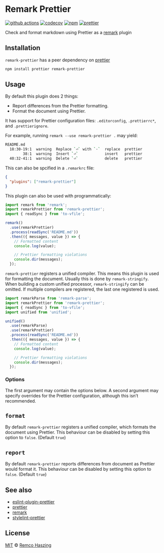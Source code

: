 # Remark Prettier

[![github actions](https://github.com/remcohaszing/remark-prettier/actions/workflows/ci.yml/badge.svg)](https://github.com/remcohaszing/remark-prettier/actions/workflows/ci.yml)
[![codecov](https://codecov.io/gh/remcohaszing/remark-prettier/branch/master/graph/badge.svg)](https://codecov.io/gh/remcohaszing/remark-prettier)
[![npm](https://img.shields.io/npm/v/remark-prettier)](https://www.npmjs.com/package/remark-prettier)
[![prettier](https://img.shields.io/badge/code_style-prettier-ff69b4.svg)](https://prettier.io)

Check and format markdown using Prettier as a [remark](https://github.com/remarkjs/remark) plugin

## Installation

`remark-prettier` has a peer dependency on [prettier](https://prettier.io)

```sh
npm install prettier remark-prettier
```

## Usage

By default this plugin does 2 things:

- Report differences from the Prettier formatting.
- Format the document using Prettier.

It has support for Prettier configuration files: `.editorconfig`, `.prettierrc*`, and
`.prettierignore`.

For example, running `remark --use remark-prettier .` may yield:

```sh
README.md
  18:30-19:1  warning  Replace `⏎` with `·`  replace  prettier
        38:1  warning  Insert `⏎`            insert   prettier
  40:32-41:1  warning  Delete `⏎`            delete   prettier
```

This can also be spcified in a `.remarkrc` file:

```json
{
  "plugins": ["remark-prettier"]
}
```

This plugin can also be used with programmatically:

```js
import remark from 'remark';
import remarkPrettier from 'remark-prettier';
import { readSync } from 'to-vfile';

remark()
  .use(remarkPrettier)
  .process(readSync('README.md'))
  .then(({ messages, value }) => {
    // Formatted content
    console.log(value);

    // Prettier formatting violations
    console.dir(messages);
  });
```

`remark-prettier` registers a unified compiler. This means this plugin is used for formatting the
document. Usually this is done by `remark-stringify`. When building a custom unified processor,
`remark-stringify` can be omitted. If multiple compilers are registered, the last one registered is
used.

```js
import remarkParse from 'remark-parse';
import remarkPrettier from 'remark-prettier';
import { readSync } from 'to-vfile';
import unified from 'unified';

unified()
  .use(remarkParse)
  .use(remarkPrettier)
  .process(readSync('README.md'))
  .then(({ messages, value }) => {
    // Formatted content
    console.log(value);

    // Prettier formatting violations
    console.dir(messages);
  });
```

### Options

The first argument may contain the options below. A second argument may specify overrides for the
Prettier configuration, although this isn’t recommended.

## `format`

By default `remark-prettier` registers a unified compiler, which formats the document using
Prettier. This behaviour can be disabled by setting this option to `false`. (Default `true`)

## `report`

By default `remark-prettier` reports differences from document as Prettier would format it. This
behaviour can be disabled by setting this option to `false`. (Default `true`)

## See also

- [eslint-plugin-prettier](https://github.com/prettier/eslint-plugin-prettier)
- [prettier](https://prettier.io)
- [remark](https://github.com/remarkjs/remark)
- [stylelint-prettier](https://github.com/prettier/stylelint-prettier)

## License

[MIT](LICENSE.md) © [Remco Haszing](https://github.com/remcohaszing)
